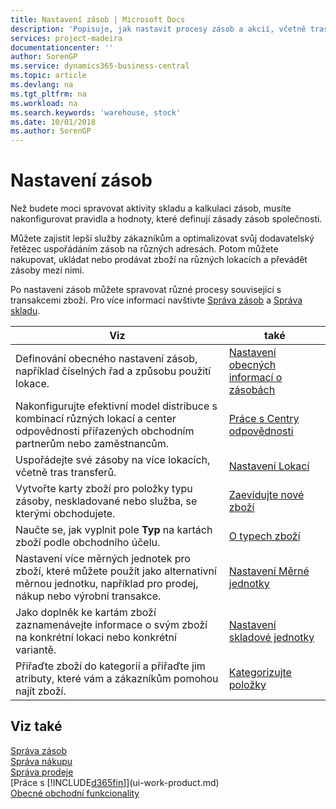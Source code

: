 ```yaml
---
title: Nastavení zásob | Microsoft Docs
description: 'Popisuje, jak nastavit procesy zásob a akcií, včetně tras transferů a lokací, jako jsou sklady.'
services: project-madeira
documentationcenter: ''
author: SorenGP
ms.service: dynamics365-business-central
ms.topic: article
ms.devlang: na
ms.tgt_pltfrm: na
ms.workload: na
ms.search.keywords: 'warehouse, stock'
ms.date: 10/01/2018
ms.author: SorenGP
---
```

# <a name="setting-up-inventory"></a>Nastavení zásob
Než budete moci spravovat aktivity skladu a kalkulaci zásob, musíte nakonfigurovat pravidla a hodnoty, které definují zásady zásob společnosti.

Můžete zajistit lepší služby zákazníkům a optimalizovat svůj dodavatelský řetězec uspořádáním zásob na různých adresách. Potom můžete nakupovat, ukládat nebo prodávat zboží na různých lokacích a převádět zásoby mezi nimi.

Po nastavení zásob můžete spravovat různé procesy související s transakcemi zboží. Pro více informací navštivte [Správa zásob](inventory-manage-inventory.md) a [Správa skladu](warehouse-manage-warehouse.md).

| Viz | také |
| --- | --- |
| Definování obecného nastavení zásob, například číselných řad a způsobu použití lokace. |[Nastavení obecných informací o zásobách](inventory-how-setup-general.md) |
|Nakonfigurujte efektivní model distribuce s kombinací různých lokací a center odpovědnosti přiřazených obchodním partnerům nebo zaměstnancům.|[Práce s Centry odpovědnosti](inventory-responsibility-centers.md)|
| Uspořádejte své zásoby na více lokacích, včetně tras transferů. |[Nastavení Lokací](inventory-how-register-new-items.md) |
| Vytvořte karty zboží pro položky typu zásoby, neskladované nebo služba, se kterými obchodujete. |[Zaevidujte nové zboží](inventory-how-register-new-items.md) |
|Naučte se, jak vyplnit pole **Typ** na kartách zboží podle obchodního účelu.|[O typech zboží](inventory-about-item-types.md)| 
|Nastavení více měrných jednotek pro zboží, které můžete použít jako alternativní měrnou jednotku, například pro prodej, nákup nebo výrobní transakce.|[Nastavení Měrné jednotky](inventory-how-setup-units-of-measure.md)|
|Jako doplněk ke kartám zboží zaznamenávejte informace o svým zboží na konkrétní lokaci nebo konkrétní variantě.|[Nastavení skladové jednotky](inventory-how-to-set-up-stockkeeping-units.md)|
| Přiřaďte zboží do kategorií a přiřaďte jim atributy, které vám a zákazníkům pomohou najít zboží. |[Kategorizujte položky](inventory-how-categorize-items.md) |

## <a name="see-also"></a>Viz také
[Správa zásob](inventory-manage-inventory.md)  
[Správa nákupu](purchasing-manage-purchasing.md)  
[Správa prodeje](sales-manage-sales.md)    
[Práce s [!INCLUDE[d365fin](includes/d365fin_md.md)]](ui-work-product.md)  
[Obecné obchodní funkcionality](ui-across-business-areas.md)
